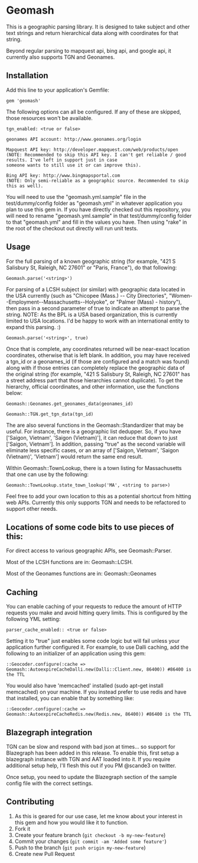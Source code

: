 # Geomash

This is a geographic parsing library. It is designed to take subject and other text strings and return hierarchical data
along with coordinates for that string.

Beyond regular parsing to mapquest api, bing api, and google api, it currently also supports TGN and Geonames.

## Installation

Add this line to your application's Gemfile:

    gem 'geomash'

The following options can all be configured. If any of these are skipped, those resources won't be
available.

    tgn_enabled: <true or false>

    geonames API account: http://www.geonames.org/login

    Mapquest API key: http://developer.mapquest.com/web/products/open
    (NOTE: Recommended to skip this API key. I can't get reliable / good results. I've left in support just in case
    someone wants to still use it or can improve this).

    Bing API key: http://www.bingmapsportal.com
    (NOTE: Only semi-reliable as a geographic source. Recommended to skip this as well).

You will need to use the "geomash.yml.sample" file in the test/dummy/config folder as "geomash.yml" in whatever
application you plan to use this gem in. If you have directly checked out this repository, you will need to rename
"geomash.yml.sample" in that test/dummy/config folder to that "geomash.yml" and fill in the values you have. Then using
"rake" in the root of the checkout out directly will run unit tests.

## Usage

For the full parsing of a known geographic string (for example, "421 S Salisbury St, Raleigh, NC 27601" or
"Paris, France"), do that following:

    Geomash.parse('<string>')

For parsing of a LCSH subject (or similar) with geographic data located in the USA currently (such as
"Chicopee (Mass.) -- City Directories", "Women--Employment--Massachusetts--Holyoke", or "Palmer (Mass) - history"),
then pass in a second parameter of true to indicate an attempt to parse the string. NOTE: As the BPL is a USA based
organization, this is currently limited to USA locations. I'd be happy to work with an international entity to expand
this parsing. :)

    Geomash.parse('<string>', true)

Once that is complete, any coordinates returned will be near-exact location coordinates, otherwise that is left blank.
In addition, you may have received a tgn_id or a geonames_id (if those are configured and a match was found) along with
if those entries can completely replace the geographic data of the original string (for example,
"421 S Salisbury St, Raleigh, NC 27601" has a street address part that those hierarchies cannot duplicate).
To get the hierarchy, official coordinates, and other information, use the functions below:

    Geomash::Geonames.get_geonames_data(geonames_id)

    Geomash::TGN.get_tgn_data(tgn_id)

The are also several functions in the Geomash::Standardizer that may be useful. For instance, there is a geographic list
dedupper. So, if you have ['Saigon, Vietnam', 'Saigon (Vietnam)'], it can reduce that down to just ['Saigon, Vietnam'].
In addition, passing "true" as the second variable will eliminate less specific cases, or an array of
['Saigon, Vietnam', 'Saigon (Vietnam)', 'Vietnam'] would return the same end result.

Within Geomash::TownLookup, there is a town listing for Massachusetts that one can use by the following:

    Geomash::TownLookup.state_town_lookup('MA', <string to parse>)

Feel free to add your own location to this as a potential shortcut from hitting web APIs. Currently this only supports
TGN and needs to be refactored to support other needs.

## Locations of some code bits to use pieces of this:

For direct access to various geographic APIs, see Geomash::Parser.

Most of the LCSH functions are in: Geomash::LCSH.

Most of the Geonames functions are in: Geomash::Geonames

## Caching

You can enable caching of your requests to reduce the amount of HTTP requests you make and avoid hitting query limits.
This is configured by the following YML setting:

    parser_cache_enabled:: <true or false>

Setting it to "true" just enables some code logic but will fail unless your application further configured it. For
example, to use Dalli caching, add the following to an initializer of an application using this gem:

    ::Geocoder.configure(:cache => Geomash::AutoexpireCacheDalli.new(Dalli::Client.new, 86400)) #86400 is the TTL

You would also have 'memcached' installed (sudo apt-get install memcached) on your machine. If you instead prefer to
use redis and have that installed, you can enable that by something like:

    ::Geocoder.configure(:cache => Geomash::AutoexpireCacheRedis.new(Redis.new, 86400)) #86400 is the TTL

## Blazegraph integration

TGN can be slow and respond with bad json at times... so support for Blazegraph has been added in this release. To
enable this, first setup a blazegraph instance with TGN and AAT loaded into it. If you require additional setup help,
I'll flesh this out if you PM @scande3 on twitter.

Once setup, you need to update the Blazegraph section of the sample config file with the correct settings.

## Contributing

1. As this is geared for our use case, let me know about your interest in this gem and how you would like it to function.
2. Fork it
3. Create your feature branch (`git checkout -b my-new-feature`)
4. Commit your changes (`git commit -am 'Added some feature'`)
5. Push to the branch (`git push origin my-new-feature`)
6. Create new Pull Request
